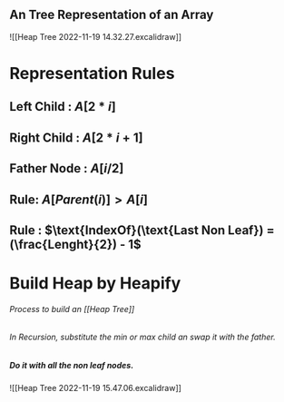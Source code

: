 ## An Tree Representation of an Array
![[Heap Tree 2022-11-19 14.32.27.excalidraw]]

# Representation Rules 

## Left Child : $A[2 * i]$
## Right Child : $A[2 * i + 1]$
## Father Node : $A[i / 2]$
## Rule: $A[Parent(i)] \gt A[i]$
## Rule : $\text{IndexOf}(\text{Last Non Leaf}) = (\frac{Lenght}{2}) - 1$

# Build Heap by Heapify

###### Process to build an [[Heap Tree]]
###### In Recursion, substitute the min or max child an swap it with the father.
##### Do it with all the non leaf nodes.

![[Heap Tree 2022-11-19 15.47.06.excalidraw]]